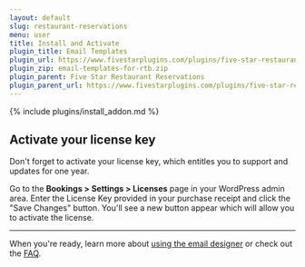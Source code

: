 ```yaml
---
layout: default
slug: restaurant-reservations
menu: user
title: Install and Activate
plugin_title: Email Templates
plugin_url: https://www.fivestarplugins.com/plugins/five-star-restaurant-reservations/email-templates/
plugin_zip: email-templates-for-rtb.zip
plugin_parent: Five Star Restaurant Reservations
plugin_parent_url: https://www.fivestarplugins.com/plugins/five-star-restaurant-reservations/
---
```

{% include plugins/install_addon.md %}

## Activate your license key

Don't forget to activate your license key, which entitles you to support and updates for one year.

Go to the **Bookings > Settings > Licenses** page in your WordPress admin area. Enter the License Key provided in your purchase receipt and click the "Save Changes" button. You'll see a new button appear which will allow you to activate the license.

---

When you're ready, learn more about [using the email designer](designer) or check out the [FAQ](faq).
